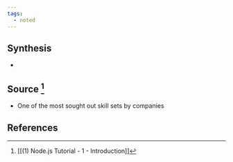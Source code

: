 ```yaml
---
tags:
  - noted
---
```

## Synthesis
- 
## Source [^1]
- One of the most sought out skill sets by companies
## References

[^1]: [[(1) Node.js Tutorial - 1 - Introduction]]